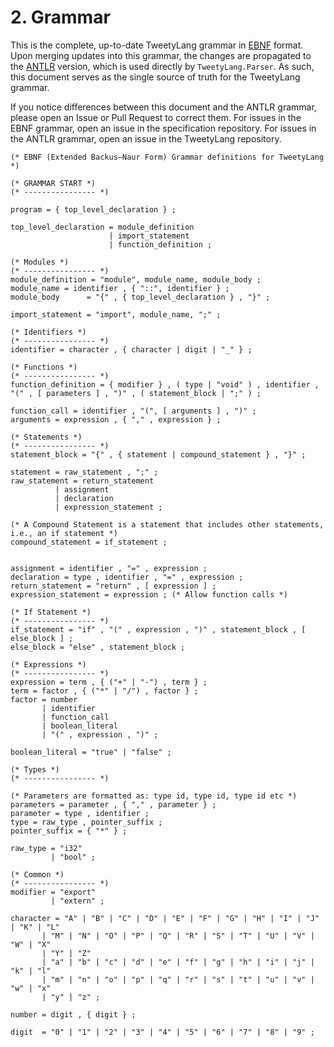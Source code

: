 # 2. Grammar

This is the complete, up-to-date TweetyLang grammar in [EBNF](https://en.wikipedia.org/wiki/Extended_Backus%E2%80%93Naur_form) format. Upon merging updates into this grammar, the changes are propagated to the [ANTLR](https://www.antlr.org/) version, which is used directly by `TweetyLang.Parser`. As such, this document serves as the single source of truth for the TweetyLang grammar.

If you notice differences between this document and the ANTLR grammar, please open an Issue or Pull Request to correct them. For issues in the EBNF grammar, open an issue in the specification repository. For issues in the ANTLR grammar, open an issue in the TweetyLang repository.

```EBNF
(* EBNF (Extended Backus–Naur Form) Grammar definitions for TweetyLang *)

(* GRAMMAR START *)
(* ---------------- *)

program = { top_level_declaration } ;

top_level_declaration = module_definition 
                      | import_statement
                      | function_definition ;

(* Modules *)
(* ---------------- *)
module_definition = "module", module_name, module_body ;
module_name = identifier , { "::", identifier } ;
module_body      = "{" , { top_level_declaration } , "}" ;

import_statement = "import", module_name, ";" ;

(* Identifiers *)
(* ---------------- *)
identifier = character , { character | digit | "_" } ;

(* Functions *)
(* ---------------- *)
function_definition = { modifier } , ( type | "void" ) , identifier , "(" , [ parameters ] , ")" , ( statement_block | ";" ) ;

function_call = identifier , "(", [ arguments ] , ")" ;
arguments = expression , { "," , expression } ;

(* Statements *)
(* ---------------- *)
statement_block = "{" , { statement | compound_statement } , "}" ;

statement = raw_statement , ";" ;
raw_statement = return_statement
          | assignment
          | declaration
          | expression_statement ;

(* A Compound Statement is a statement that includes other statements, i.e., an if statement *)
compound_statement = if_statement ;


assignment = identifier , "=" , expression ;
declaration = type , identifier , "=" , expression ;
return_statement = "return" , [ expression ] ;
expression_statement = expression ; (* Allow function calls *)

(* If Statement *)
(* ---------------- *)
if_statement = "if" , "(" , expression , ")" , statement_block , [ else_block ] ;
else_block = "else" , statement_block ;

(* Expressions *)
(* ---------------- *)
expression = term , { ("+" | "-") , term } ;
term = factor , { ("*" | "/") , factor } ;
factor = number
       | identifier
       | function_call
       | boolean_literal
       | "(" , expression , ")" ;

boolean_literal = "true" | "false" ;

(* Types *)
(* ---------------- *)

(* Parameters are formatted as: type id, type id, type id etc *)
parameters = parameter , { "," , parameter } ;
parameter = type , identifier ;
type = raw_type , pointer_suffix ;
pointer_suffix = { "*" } ;

raw_type = "i32"
         | "bool" ;

(* Common *)
(* ---------------- *)
modifier = "export"
         | "extern" ;

character = "A" | "B" | "C" | "D" | "E" | "F" | "G" | "H" | "I" | "J" | "K" | "L"
       | "M" | "N" | "O" | "P" | "Q" | "R" | "S" | "T" | "U" | "V" | "W" | "X"
       | "Y" | "Z"
       | "a" | "b" | "c" | "d" | "e" | "f" | "g" | "h" | "i" | "j" | "k" | "l"
       | "m" | "n" | "o" | "p" | "q" | "r" | "s" | "t" | "u" | "v" | "w" | "x"
       | "y" | "z" ;

number = digit , { digit } ;

digit  = "0" | "1" | "2" | "3" | "4" | "5" | "6" | "7" | "8" | "9" ;

```

